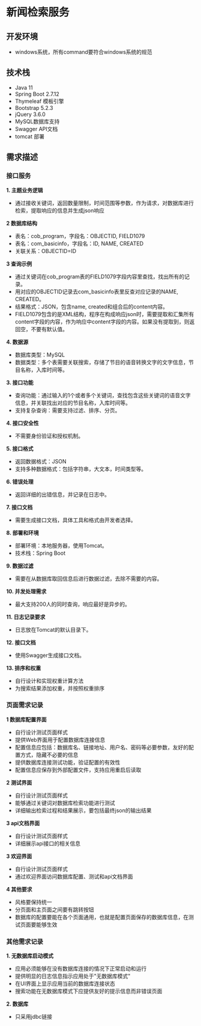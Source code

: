# 新闻检索服务


## 开发环境

- windows系统，所有command要符合windows系统的规范

## 技术栈

- Java 11
- Spring Boot 2.7.12
- Thymeleaf 模板引擎
- Bootstrap 5.2.3
- jQuery 3.6.0
- MySQL数据库支持
- Swagger API文档
- tomcat 部署

## 需求描述

### 接口服务

**1. 主题业务逻辑**
- 通过接收关键词，返回数量限制，时间范围等参数，作为请求，对数据库进行检索，提取响应的信息并生成json响应

**2 数据库结构**
   - 表名：cob_program，字段名：OBJECTID, FIELD1079
   - 表名：com_basicinfo，字段名：ID, NAME, CREATED
   - 关联关系：OBJECTID=ID

**3 查询示例**
   - 通过关键词在cob_program表的FIELD1079字段内容里查找，找出所有的记录。
   - 用对应的OBJECTID记录去com_basicinfo表里反查对应记录的NAME, CREATED。
   - 结果格式：JSON，包含name, created和组合后的content内容。
   - FIELD1079包含的是XML结构，程序在构成响应json时，需要提取和汇集所有content字段的内容，作为响应中content字段的内容。如果没有提取到，则返回空，不要有默认值。

**4. 数据源**
   - 数据库类型：MySQL
   - 数据类型：多个表需要关联搜索，存储了节目的语音转换文字的文字信息，节目名称，入库时间等。

**3. 接口功能**
   - 查询功能：通过输入的1个或者多个关键词，查找包含这些关键词的语音文字信息，并关联找出对应的节目名称，入库时间等。
   - 支持复杂查询：需要支持过滤、排序、分页。

**4. 接口安全性**
   - 不需要身份验证和授权机制。

**5. 接口格式**
   - 返回数据格式：JSON
   - 支持多种数据格式：包括字符串，大文本，时间类型等。

**6. 错误处理**
   - 返回详细的出错信息，并记录在日志中。

**7. 接口文档**
   - 需要生成接口文档，具体工具和格式由开发者选择。

**8. 部署和环境**
   - 部署环境：本地服务器，使用Tomcat。
   - 技术栈：Spring Boot

**9. 数据过滤**
   - 需要在从数据库取回信息后进行数据过滤，去除不需要的内容。

**10. 并发处理需求**
   - 最大支持200人的同时查询，响应最好是异步的。

**11. 日志记录要求**
   - 日志放在Tomcat的默认目录下。

**12. 接口文档**
   - 使用Swagger生成接口文档。

**13. 排序和权重**
   - 自行设计和实现权重计算方法
   - 为搜索结果添加权重，并按照权重排序


### 页面需求记录

**1 数据库配置界面**
   - 自行设计测试页面样式
   - 提供Web界面用于配置数据库连接信息
   - 配置信息应包括：数据库名、链接地址、用户名、密码等必要参数，友好的配置方式，隐藏不必要的信息
   - 提供数据库连接测试功能，验证配置的有效性
   - 配置信息应保存到外部配置文件，支持应用重启后读取

**2 测试界面**
   - 自行设计测试页面样式
   - 能够通过关键词对数据库检索功能进行测试
   - 详细输出检索过程和结果展示，要包括最终json的输出结果

**3 api文档界面**
   - 自行设计测试页面样式
   - 详细展示api接口的相关信息

**3 欢迎界面**
   - 自行设计测试页面样式
   - 通过欢迎界面访问数据库配置、测试和api文档界面

**4 其他要求**
   - 风格要保持统一
   - 分页面和主页面之间要有跳转按钮
   - 数据库的配置要能在各个页面通用，也就是配置页面保存的数据库信息，在测试页面要能够生效


### 其他需求记录

**1. 无数据库启动模式**
   - 应用必须能够在没有数据库连接的情况下正常启动和运行
   - 提供明显的日志信息指示应用处于"无数据库模式"
   - 在UI界面上显示应用当前的数据库连接状态
   - 搜索功能在无数据库模式下应提供友好的提示信息而非错误页面

**2. 数据库**
   - 只采用jdbc链接